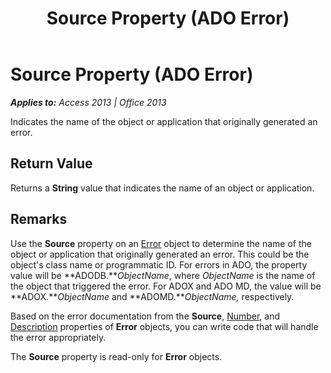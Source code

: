 ﻿---
title: Source Property (ADO Error)
TOCTitle: Source Property (ADO Error)
ms:assetid: ffc6c77f-1494-d63a-d832-416faa4c6f07
ms:mtpsurl: https://msdn.microsoft.com/en-us/library/JJ250316(v=office.15)
ms:contentKeyID: 48548969
ms.date: 09/18/2015
mtps_version: v=office.15
---

# Source Property (ADO Error)


_**Applies to:** Access 2013 | Office 2013_

Indicates the name of the object or application that originally generated an error.

## Return Value

Returns a **String** value that indicates the name of an object or application.

## Remarks

Use the **Source** property on an [Error](error-object-ado.md) object to determine the name of the object or application that originally generated an error. This could be the object's class name or programmatic ID. For errors in ADO, the property value will be **ADODB.***ObjectName*, where *ObjectName* is the name of the object that triggered the error. For ADOX and ADO MD, the value will be **ADOX.***ObjectName* and **ADOMD.***ObjectName,* respectively.

Based on the error documentation from the **Source**, [Number](number-property-ado.md), and [Description](description-property-ado.md) properties of **Error** objects, you can write code that will handle the error appropriately.

The **Source** property is read-only for **Error** objects.

